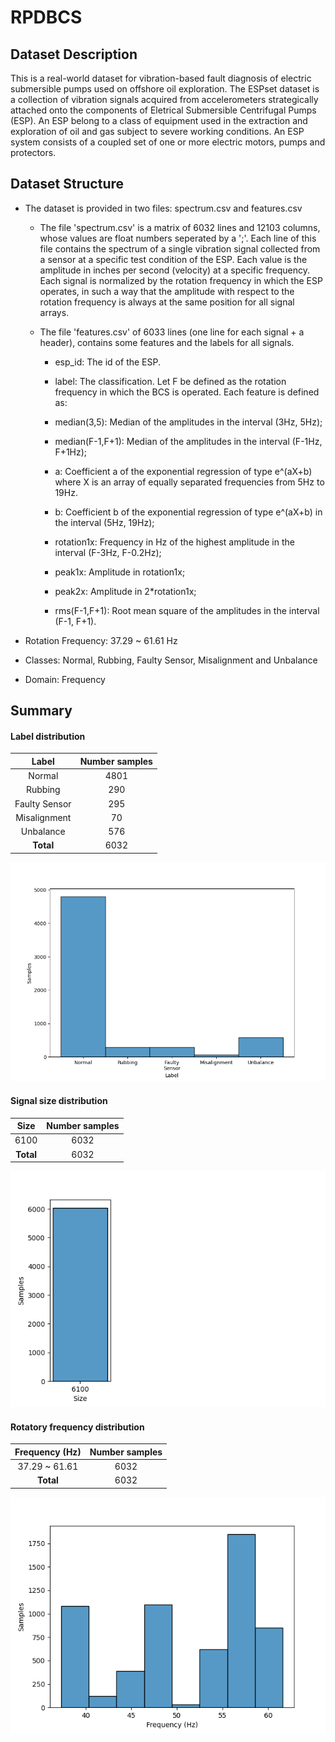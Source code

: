 # RPDBCS

## Dataset Description
This is a real-world dataset for vibration-based fault diagnosis of electric submersible pumps used on offshore oil exploration. The ESPset dataset is a collection of vibration signals acquired from accelerometers strategically attached onto the components of Eletrical Submersible Centrifugal Pumps (ESP). An ESP belong to a class of equipment used in the extraction and exploration of oil and gas subject to severe working conditions. An ESP system consists of a coupled set of one or more electric motors, pumps and protectors.

## Dataset Structure

- The dataset is provided in two files: spectrum.csv and features.csv

    - The file 'spectrum.csv' is a matrix of 6032 lines and 12103 columns, whose values are float numbers seperated by a ';'. Each line of this file contains the spectrum of a single vibration signal collected from a sensor at a specific test condition of the ESP. Each value is the amplitude in inches per second (velocity) at a specific frequency. Each signal is normalized by the rotation frequency in which the ESP operates, in such a way that the amplitude with respect to the rotation frequency is always at the same position for all signal arrays.

    - The file 'features.csv' of 6033 lines (one line for each signal + a header), contains some features and the labels for all signals.

        - esp_id: The id of the ESP.

        - label: The classification. Let F be defined as the rotation frequency in which the BCS is operated. Each feature is defined as:

        - median(3,5): Median of the amplitudes in the interval (3Hz, 5Hz);

        - median(F-1,F+1): Median of the amplitudes in the interval (F-1Hz, F+1Hz);

        - a: Coefficient a of the exponential regression of type e^(aX+b) where X is an array of equally separated frequencies from 5Hz to 19Hz.

        - b: Coefficient b of the exponential regression of type e^(aX+b) in the interval (5Hz, 19Hz);

        - rotation1x: Frequency in Hz of the highest amplitude in the interval (F-3Hz, F-0.2Hz);

        - peak1x: Amplitude in rotation1x;

        - peak2x: Amplitude in 2*rotation1x;

        - rms(F-1,F+1): Root mean square of the amplitudes in the interval (F-1, F+1).

- Rotation Frequency: 37.29 ~ 61.61 Hz

- Classes: Normal, Rubbing, Faulty Sensor, Misalignment and Unbalance

- Domain: Frequency

## Summary

#### Label distribution
|     Label     | Number samples |
|:-------------:|:--------------:|
|    Normal     |      4801      |
|    Rubbing    |      290       |
| Faulty Sensor |      295       |
| Misalignment  |       70       |
|   Unbalance   |      576       |
|   **Total**   |      6032      |

![image](../../images/RPDBCS/label_dist.png)


#### Signal size distribution
|   Size    | Number samples |
|:---------:|:--------------:|
|   6100    |      6032      |
| **Total** |      6032      |

![image](../../images/RPDBCS/signal_size_dist.png)


#### Rotatory frequency distribution
| Frequency (Hz) | Number samples |
|:--------------:|:--------------:|
| 37.29 ~ 61.61  |      6032      |
|   **Total**    |      6032      |

![image](../../images/RPDBCS/frequency_dist.png)
